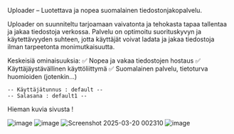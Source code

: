 Uploader – Luotettava ja nopea suomalainen tiedostonjakopalvelu.

Uploader on suunniteltu tarjoamaan vaivatonta ja tehokasta tapaa tallentaa ja jakaa tiedostoja verkossa. Palvelu on optimoitu suorituskyvyn ja käytettävyyden suhteen, jotta käyttäjät voivat ladata ja jakaa tiedostoja ilman tarpeetonta monimutkaisuutta.

Keskeisiä ominaisuuksia:
✅ Nopea ja vakaa tiedostojen hostaus
✅ Käyttäjäystävällinen käyttöliittymä
✅ Suomalainen palvelu, tietoturva huomioiden (jotenkin...)



    -- Käyttäjätunnus : default --
    -- Salasana : default1 --
Hieman kuvia sivusta !

![image](https://github.com/user-attachments/assets/2c44bb0f-2b6f-4a37-b905-bf3f950e1344)
![image](https://github.com/user-attachments/assets/734405b4-b9be-44b4-8733-7eca95c9cc74)
![Screenshot 2025-03-20 002310](https://github.com/user-attachments/assets/13b98788-18db-47e9-89b2-f54a0042f343)
![image](https://github.com/user-attachments/assets/af33a112-5d72-49fc-9040-4b6b349a4594)
    
